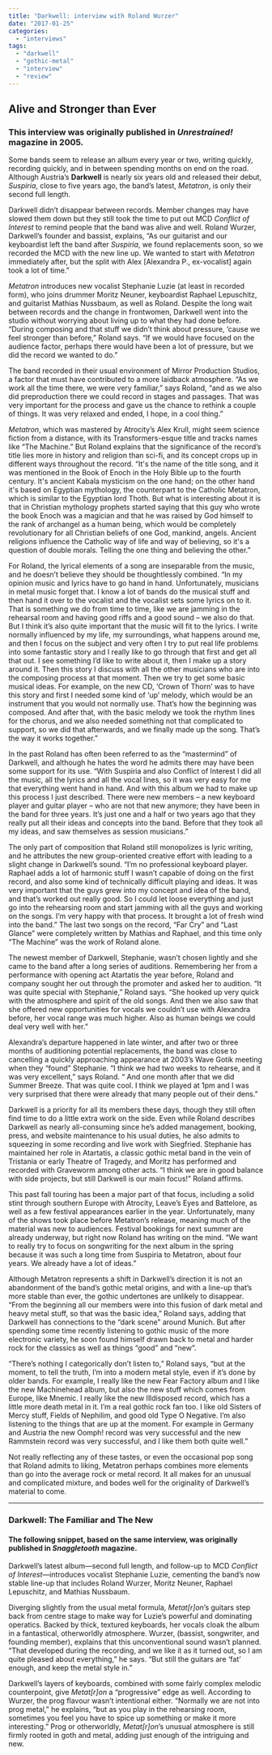 ```yaml
---
title: "Darkwell: interview with Roland Wurzer"
date: "2017-01-25"
categories: 
  - "interviews"
tags: 
  - "darkwell"
  - "gothic-metal"
  - "interview"
  - "review"
---
```


## Alive and Stronger than Ever

### This interview was originally published in _Unrestrained!_ magazine in 2005.

Some bands seem to release an album every year or two, writing quickly, recording quickly, and in between spending months on end on the road. Although Austria’s **Darkwell** is nearly six years old and released their debut, _Suspiria_, close to five years ago, the band’s latest, _Metatron_, is only their second full length.

Darkwell didn’t disappear between records. Member changes may have slowed them down but they still took the time to put out MCD _Conflict of Interest_ to remind people that the band was alive and well. Roland Wurzer, Darkwell’s founder and bassist, explains, “As our guitarist and our keyboardist left the band after _Suspiria_, we found replacements soon, so we recorded the MCD with the new line up. We wanted to start with _Metatron_ immediately after, but the split with Alex \[Alexandra P., ex-vocalist\] again took a lot of time.”

_Metatron_ introduces new vocalist Stephanie Luzie (at least in recorded form), who joins drummer Moritz Neuner, keyboardist Raphael Lepuschitz, and guitarist Mathias Nussbaum, as well as Roland. Despite the long wait between records and the change in frontwomen, Darkwell went into the studio without worrying about living up to what they had done before. “During composing and that stuff we didn’t think about pressure, ’cause we feel stronger than before,” Roland says. “If we would have focused on the audience factor, perhaps there would have been a lot of pressure, but we did the record we wanted to do.”

The band recorded in their usual environment of Mirror Production Studios, a factor that must have contributed to a more laidback atmosphere. “As we work all the time there, we were very familiar,” says Roland, “and as we also did preproduction there we could record in stages and passages. That was very important for the process and gave us the chance to rethink a couple of things. It was very relaxed and ended, I hope, in a cool thing.”

_Metatron_, which was mastered by Atrocity’s Alex Krull, might seem science fiction from a distance, with its Transformers-esque title and tracks names like “The Machine.” But Roland explains that the significance of the record’s title lies more in history and religion than sci-fi, and its concept crops up in different ways throughout the record. “It's the name of the title song, and it was mentioned in the Book of Enoch in the Holy Bible up to the fourth century. It's ancient Kabala mysticism on the one hand; on the other hand it's based on Egyptian mythology, the counterpart to the Catholic Metatron, which is similar to the Egyptian lord Thoth. But what is interesting about it is that in Christian mythology prophets started saying that this guy who wrote the book Enoch was a magician and that he was raised by God himself to the rank of archangel as a human being, which would be completely revolutionary for all Christian beliefs of one God, mankind, angels. Ancient religions influence the Catholic way of life and way of believing, so it's a question of double morals. Telling the one thing and believing the other.”

For Roland, the lyrical elements of a song are inseparable from the music, and he doesn’t believe they should be thoughtlessly combined. “In my opinion music and lyrics have to go hand in hand. Unfortunately, musicians in metal music forget that. I know a lot of bands do the musical stuff and then hand it over to the vocalist and the vocalist sets some lyrics on to it. That is something we do from time to time, like we are jamming in the rehearsal room and having good riffs and a good sound – we also do that. But I think it’s also quite important that the music will fit to the lyrics. I write normally influenced by my life, my surroundings, what happens around me, and then I focus on the subject and very often I try to put real life problems into some fantastic story and I really like to go through that first and get all that out. I see something I’d like to write about it, then I make up a story around it. Then this story I discuss with all the other musicians who are into the composing process at that moment. Then we try to get some basic musical ideas. For example, on the new CD, ‘Crown of Thorn’ was to have this story and first I needed some kind of ‘up’ melody, which would be an instrument that you would not normally use. That’s how the beginning was composed. And after that, with the basic melody we took the rhythm lines for the chorus, and we also needed something not that complicated to support, so we did that afterwards, and we finally made up the song. That’s the way it works together.”

In the past Roland has often been referred to as the “mastermind” of Darkwell, and although he hates the word he admits there may have been some support for its use. “With Suspiria and also Conflict of Interest I did all the music, all the lyrics and all the vocal lines, so it was very easy for me that everything went hand in hand. And with this album we had to make up this process I just described. There were new members – a new keyboard player and guitar player – who are not that new anymore; they have been in the band for three years. It’s just one and a half or two years ago that they really put all their ideas and concepts into the band. Before that they took all my ideas, and saw themselves as session musicians.”

The only part of composition that Roland still monopolizes is lyric writing, and he attributes the new group-oriented creative effort with leading to a slight change in Darkwell’s sound. “I’m no professional keyboard player. Raphael adds a lot of harmonic stuff I wasn’t capable of doing on the first record, and also some kind of technically difficult playing and ideas. It was very important that the guys grew into my concept and idea of the band, and that’s worked out really good. So I could let loose everything and just go into the rehearsing room and start jamming with all the guys and working on the songs. I’m very happy with that process. It brought a lot of fresh wind into the band.” The last two songs on the record, “Far Cry” and “Last Glance” were completely written by Mathias and Raphael, and this time only “The Machine” was the work of Roland alone.

The newest member of Darkwell, Stephanie, wasn’t chosen lightly and she came to the band after a long series of auditions. Remembering her from a performance with opening act Atartatis the year before, Roland and company sought her out through the promoter and asked her to audition. “It was quite special with Stephanie,” Roland says. “She hooked up very quick with the atmosphere and spirit of the old songs. And then we also saw that she offered new opportunities for vocals we couldn’t use with Alexandra before, her vocal range was much higher. Also as human beings we could deal very well with her.”

Alexandra’s departure happened in late winter, and after two or three months of auditioning potential replacements, the band was close to cancelling a quickly approaching appearance at 2003’s Wave Gotik meeting when they “found” Stephanie. “I think we had two weeks to rehearse, and it was very excellent,” says Roland. “ And one month after that we did Summer Breeze. That was quite cool. I think we played at 1pm and I was very surprised that there were already that many people out of their dens.”

Darkwell is a priority for all its members these days, though they still often find time to do a little extra work on the side. Even while Roland describes Darkwell as nearly all-consuming since he’s added management, booking, press, and website maintenance to his usual duties, he also admits to squeezing in some recording and live work with Siegfried. Stephanie has maintained her role in Atartatis, a classic gothic metal band in the vein of Tristania or early Theatre of Tragedy, and Moritz has performed and recorded with Graveworm among other acts. “I think we are in good balance with side projects, but still Darkwell is our main focus!” Roland affirms.

This past fall touring has been a major part of that focus, including a solid stint through southern Europe with Atrocity, Leave’s Eyes and Battelore, as well as a few festival appearances earlier in the year. Unfortunately, many of the shows took place before Metatron’s release, meaning much of the material was new to audiences. Festival bookings for next summer are already underway, but right now Roland has writing on the mind. “We want to really try to focus on songwriting for the next album in the spring because it was such a long time from Suspiria to Metatron, about four years. We already have a lot of ideas.”

Although Metatron represents a shift in Darkwell’s direction it is not an abandonment of the band’s gothic metal origins, and with a line-up that’s more stable than ever, the gothic undertones are unlikely to disappear. “From the beginning all our members were into this fusion of dark metal and heavy metal stuff, so that was the basic idea,” Roland says, adding that Darkwell has connections to the “dark scene” around Munich. But after spending some time recently listening to gothic music of the more electronic variety, he soon found himself drawn back to metal and harder rock for the classics as well as things “good” and “new”.

“There’s nothing I categorically don’t listen to,” Roland says, “but at the moment, to tell the truth, I’m into a modern metal style, even if it’s done by older bands. For example, I really like the new Fear Factory album and I like the new Machinehead album, but also the new stuff which comes from Europe, like Mnemic. I really like the new Illdisposed record, which has a little more death metal in it. I’m a real gothic rock fan too. I like old Sisters of Mercy stuff, Fields of Nephilim, and good old Type O Negative. I’m also listening to the things that are up at the moment. For example in Germany and Austria the new Oomph! record was very successful and the new Rammstein record was very successful, and I like them both quite well.”

Not really reflecting any of these tastes, or even the occasional pop song that Roland admits to liking, Metatron perhaps combines more elements than go into the average rock or metal record. It all makes for an unusual and complicated mixture, and bodes well for the originality of Darkwell’s material to come.

* * *

### Darkwell: The Familiar and The New

#### The following snippet, based on the same interview, was originally published in _Snaggletooth_ magazine.

Darkwell’s latest album—second full length, and follow-up to MCD _Conflict of Interest_—introduces vocalist Stephanie Luzie, cementing the band’s now stable line-up that includes Roland Wurzer, Moritz Neuner, Raphael Lepuschitz, and Mathias Nussbaum.

Diverging slightly from the usual metal formula, _Metat\[r\]on_’s guitars step back from centre stage to make way for Luzie’s powerful and dominating operatics. Backed by thick, textured keyboards, her vocals cloak the album in a fantastical, otherworldly atmosphere. Wurzer, (bassist, songwriter, and founding member), explains that this unconventional sound wasn’t planned. “That developed during the recording, and we like it as it turned out, so I am quite pleased about everything,” he says. “But still the guitars are ‘fat’ enough, and keep the metal style in.”

Darkwell’s layers of keyboards, combined with some fairly complex melodic counterpoint, give _Metat\[r\]on_ a “progressive” edge as well. According to Wurzer, the prog flavour wasn’t intentional either. “Normally we are not into prog metal,” he explains, “but as you play in the rehearsing room, sometimes you feel you have to spice up something or make it more interesting.” Prog or otherworldly, _Metat\[r\]on_’s unusual atmosphere is still firmly rooted in goth and metal, adding just enough of the intriguing and new.
